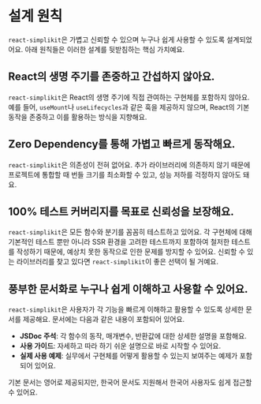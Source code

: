 # 설계 원칙

`react-simplikit`은 가볍고 신뢰할 수 있으며 누구나 쉽게 사용할 수 있도록 설계되었어요. 아래 원칙들은 이러한 설계를 뒷받침하는 핵심 가치예요.

## React의 생명 주기를 존중하고 간섭하지 않아요.

`react-simplikit`은 React의 생명 주기에 직접 관여하는 구현체를 포함하지 않아요.  
예를 들어, `useMount`나 `useLifecycles`과 같은 훅을 제공하지 않으며, React의 기본 동작을 존중하고 이를 활용하는 방식을 지향해요.

## Zero Dependency를 통해 가볍고 빠르게 동작해요.

`react-simplikit`은 의존성이 전혀 없어요. 추가 라이브러리에 의존하지 않기 때문에 프로젝트에 통합할 때 번들 크기를 최소화할 수 있고, 성능 저하를 걱정하지 않아도 돼요.

## 100% 테스트 커버리지를 목표로 신뢰성을 보장해요.

`react-simplikit`은 모든 함수와 분기를 꼼꼼히 테스트하고 있어요.
각 구현체에 대해 기본적인 테스트 뿐만 아니라 SSR 환경을 고려한 테스트까지 포함하여 철저한 테스트를 작성하기 때문에, 예상치 못한 동작으로 인한 문제를 방지할 수 있어요.
신뢰할 수 있는 라이브러리를 찾고 있다면 `react-simplikit`이 좋은 선택이 될 거예요.

## 풍부한 문서화로 누구나 쉽게 이해하고 사용할 수 있어요.

`react-simplikit`은 사용자가 각 기능을 빠르게 이해하고 활용할 수 있도록 상세한 문서를 제공해요. 문서에는 다음과 같은 내용이 포함되어 있어요.

- **JSDoc 주석**: 각 함수의 동작, 매개변수, 반환값에 대한 상세한 설명을 포함해요.
- **사용 가이드**: 자세하고 따라 하기 쉬운 설명으로 바로 시작할 수 있어요.
- **실제 사용 예제**: 실무에서 구현체를 어떻게 활용할 수 있는지 보여주는 예제가 포함되어 있어요.

기본 문서는 영어로 제공되지만, 한국어 문서도 지원해서 한국어 사용자도 쉽게 접근할 수 있어요.
